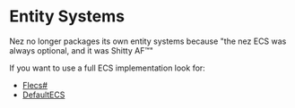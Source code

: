Entity Systems
============
Nez no longer packages its own entity systems because "the nez ECS was always optional, and it was Shitty AF™️"

If you want to use a full ECS implementation look for:

- [Flecs#](https://github.com/flecs-hub/FlecsSharp)
- [DefaultECS](https://github.com/Doraku/DefaultEcs)
